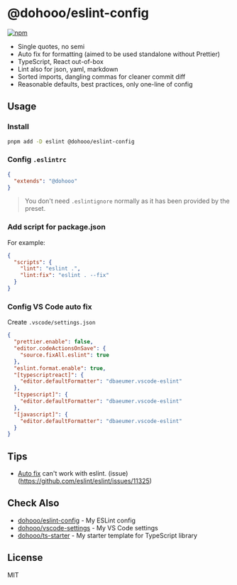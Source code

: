 # @dohooo/eslint-config

[![npm](https://img.shields.io/npm/v/@dohooo/eslint-config?color=a1b858&label=)](https://npmjs.com/package/@dohooo/eslint-config)

- Single quotes, no semi
- Auto fix for formatting (aimed to be used standalone without Prettier)
- TypeScript, React out-of-box
- Lint also for json, yaml, markdown
- Sorted imports, dangling commas for cleaner commit diff
- Reasonable defaults, best practices, only one-line of config

## Usage

### Install

```bash
pnpm add -D eslint @dohooo/eslint-config
```

### Config `.eslintrc`

```json
{
  "extends": "@dohooo"
}
```

> You don't need `.eslintignore` normally as it has been provided by the preset.

### Add script for package.json

For example:

```json
{
  "scripts": {
    "lint": "eslint .",
    "lint:fix": "eslint . --fix"
  }
}
```

### Config VS Code auto fix

Create `.vscode/settings.json`

```json
{
  "prettier.enable": false,
  "editor.codeActionsOnSave": {
    "source.fixAll.eslint": true
  },
  "eslint.format.enable": true,
  "[typescriptreact]": {
    "editor.defaultFormatter": "dbaeumer.vscode-eslint"
  },
  "[typescript]": {
    "editor.defaultFormatter": "dbaeumer.vscode-eslint"
  },
  "[javascript]": {
    "editor.defaultFormatter": "dbaeumer.vscode-eslint"
  }
}
```

## Tips

- [Auto fix](https://eslint.org/docs/latest/rules/max-len) can't work with eslint. (issue)(https://github.com/eslint/eslint/issues/11325)

## Check Also

- [dohooo/eslint-config](https://github.com/dohooo/eslint-config) - My ESLint config
- [dohooo/vscode-settings](https://github.com/dohooo/vscode-settings) - My VS Code settings
- [dohooo/ts-starter](https://github.com/dohooo/ts-starter) - My starter template for TypeScript library

## License

MIT
